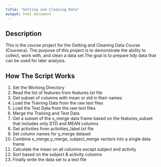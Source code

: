 ```yaml
---
title: "Getting and Cleaning Data"
output: html_document
---
```


## Description
This is the course project for the Getting and Cleaning Data Course (Coursera). The purpose of this project is to demonstrate the ability to collect, work with, and clean a data set.The goal is to prepare tidy data that can be used for later analysis. 

## How The Script Works

1. Set the Working Directory
2. Read the list of features from features.txt file
3. Get subset of columns with mean or std in their names
4. Load the Training Data from the raw text files
5. Load the Test Data from the raw text files
6. Merge the Training and Test Data
7. Get a subset of the x_merge data frame based on the features_subset that includes only STD and MEAN columns
8. Get activities from activities_label.txt file
9. Set column names for y_merge dataset
10. Combine x_merge,y_merge, subject_merge vectors into a single data frame
11. Calculate the mean on all columns except subject and activity
12. Sort based on the subject & activity columns
13. Finally write the data set to a text file
